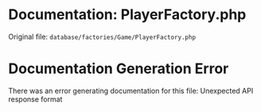 # Documentation: PlayerFactory.php

Original file: `database/factories/Game/PlayerFactory.php`

# Documentation Generation Error

There was an error generating documentation for this file: Unexpected API response format
